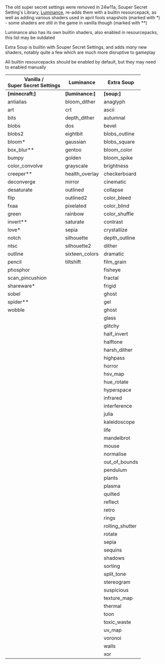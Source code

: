 The old super secret settings were removed in 24w11a, Souper Secret Setting's Library, [Luminance](https://modrinth.com/mod/luminance), re-adds them with a builtin resourcepack, as well as adding various shaders used in april fools snapshots (marked with *) - some shaders are still in the game in vanilla though (marked with **)

Luminance also has its own builtin shaders, also enabled in resourcepacks, this list may be outdated

Extra Soup is builtin with Souper Secret Settings, and adds *many* new shaders, notably quite a few which are much more disruptive to gameplay


All builtin resourcepacks should be enabled by default, but they may need to enabled manually

| Vanilla /<br>Super Secret Settings | Luminance        | Extra Soup      |
|------------------------------------|------------------|-----------------|
| **[minecraft:]**                   | **[luminance:]** | **[soup:]**     |
| antialias                          | bloom_dither     | anaglyph        |
| art                                | crt              | ascii           |
| bits                               | depth_dither     | autumnal        |
| blobs                              | dos              | bevel           |
| blobs2                             | eightbit         | blobs_outline   |
| bloom*                             | gaussian         | blobs_square    |
| box_blur**                         | gentoo           | bloom_color     |
| bumpy                              | golden           | bloom_spike     |
| color_convolve                     | grayscale        | brightness      |
| creeper**                          | health_overlay   | checkerboard    |
| deconverge                         | mirror           | cinematic       |
| desaturate                         | outlined         | collapse        |
| flip                               | outlined2        | color_bleed     |
| fxaa                               | pixelated        | color_blind     |
| green                              | rainbow          | color_shuffle   |
| invert**                           | saturate         | contrast        |
| love*                              | sepia            | crystallize     |
| notch                              | silhouette       | depth_outline   |
| ntsc                               | silhouette2      | dither          |
| outline                            | sixteen_colors   | dramatic        |
| pencil                             | tiltshift        | film_grain      |
| phosphor                           |                  | fisheye         |
| scan_pincushion                    |                  | fractal         |
| shareware*                         |                  | frigid          |
| sobel                              |                  | ghost           |
| spider**                           |                  | gel             |
| wobble                             |                  | ghost           |
|                                    |                  | glass           |
|                                    |                  | glitchy         |
|                                    |                  | half_invert     |
|                                    |                  | halftone        |
|                                    |                  | harsh_dither    |
|                                    |                  | highpass        |
|                                    |                  | horror          |
|                                    |                  | hsv_map         |
|                                    |                  | hue_rotate      |
|                                    |                  | hyperspace      |
|                                    |                  | infrared        |
|                                    |                  | interference    |
|                                    |                  | julia           |
|                                    |                  | kaleidoscope    |
|                                    |                  | life            |
|                                    |                  | mandelbrot      |
|                                    |                  | mouse           |
|                                    |                  | normalise       |
|                                    |                  | out_of_bounds   |
|                                    |                  | pendulum        |
|                                    |                  | plants          |
|                                    |                  | plasma          |
|                                    |                  | quilted         |
|                                    |                  | reflect         |
|                                    |                  | retro           |
|                                    |                  | rings           |
|                                    |                  | rolling_shutter |
|                                    |                  | rotate          |
|                                    |                  | sepia           |
|                                    |                  | sequins         |
|                                    |                  | shadows         |
|                                    |                  | sorting         |
|                                    |                  | split_tone      |
|                                    |                  | stereogram      |
|                                    |                  | suspicious      |
|                                    |                  | texture_map     |
|                                    |                  | thermal         |
|                                    |                  | toon            |
|                                    |                  | toxic_waste     |
|                                    |                  | uv_map          |
|                                    |                  | voronoi         |
|                                    |                  | walls           |
|                                    |                  | xor             |